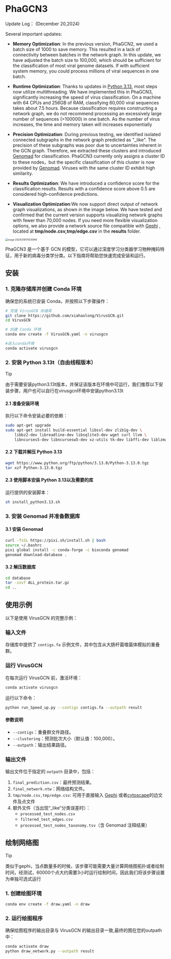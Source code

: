 # PhaGCN3 

Update Log： (December 20,2024)

Several important updates: 

* **Memory Optimization**: In the previous version, PhaGCN2, we used a batch size of 1000 to save memory. This resulted in a lack of connectivity between batches in the network graph. In this update, we have adjusted the batch size to 100,000, which should be sufficient for the classification of most viral genome datasets. If with sufficient system memory, you could process millions of viral sequences in one batch.

* **Runtime Optimization**: Thanks to updates in [Python 3.13](https://www.python.org/downloads/release/python-3130/?featured_on=pythonbytes), most steps now utilize multithreading. We have implemented this in PhaGCN3, significantly increasing the speed of virus classification. On a machine with 64 CPUs and 256GB of RAM, classifying 60,000 viral sequences takes about 7.5 hours. Because classification requires constructing a network graph, we do not recommend processing an excessively large number of sequences (>100000) in one batch. As the number of virus increases, the time and memory taken will increases exponentially
* **Precision Optimization**: During previous testing, we identified isolated connected subgraphs in the network graph predicted as "_like".  The precision of these subgraphs was poor due to uncertainties inherent in the GCN graph.  Therefore, we extracted these clusters and introduced [Genomad](https://github.com/apcamargo/genomad/) for classification.  PhaGCN3 currently only assigns a cluster ID to these nodes，but the specific classification of this cluster is now provided by [Genomad](https://github.com/apcamargo/genomad/). Viruses with the same cluster ID exhibit high similarity.
* **Results Optimization**: We have introduced a confidence score for the classification results.  Results with a confidence score above 0.5 are considered high-confidence predictions.
* **Visualization Optimization**:We now support direct output of network graph visualizations, as shown in the image below. We have tested and confirmed that the current version supports visualizing network graphs with fewer than 70,000 nodes. If you need more flexible visualization options, we also provide a network source file compatible with [Gephi](https://gephi.org/) , located at **tmp/node.csv,tmp/edge.csv** in the **results** folder.

<img src="https://wenguang.oss-cn-hangzhou.aliyuncs.com/figure/image-20241218170530956.png" alt="image-20241218170530956" style="zoom: 50%;" />

PhaGCN3 是一个基于 GCN 的模型，它可以通过深度学习分类器学习物种掩码特征，用于新的病毒分类学分类。以下指南将帮助您快速完成安装和运行。

## 安装

### 1. 克隆存储库并创建 Conda 环境

确保您的系统已安装 Conda，并按照以下步骤操作：

```bash
# 克隆 VirusGCN 存储库
git clone https://github.com/xiahaolong/VirusGCN.git
cd VirusGCN

# 创建 Conda 环境
conda env create -f VirusGCN.yaml -n virusgcn

#进入conda环境
conda activate virusgcn
```

### 2. 安装 Python 3.13t（自由线程版本）

> [!TIP]
>
> 由于需要安装python3.13t版本，并保证该版本在环境中可运行，我们推荐以下安装步骤，用户也可以自行在virusgcn环境中安装python3.13t



#### **2.1 准备安装环境**

执行以下命令安装必要的依赖：

```bash
sudo apt-get upgrade
sudo apt-get install build-essential libssl-dev zlib1g-dev \
    libbz2-dev libreadline-dev libsqlite3-dev wget curl llvm \
    libncurses5-dev libncursesw5-dev xz-utils tk-dev libffi-dev liblzma-dev
```

#### **2.2 下载并解压 Python 3.13**

```bash
wget https://www.python.org/ftp/python/3.13.0/Python-3.13.0.tgz
tar xzf Python-3.13.0.tgz
```

#### **2.3 使用脚本安装 Python 3.13以及需要的库**

运行提供的安装脚本：

```bash
sh install_python3.13.sh
```

### 3. 安装 Genomad 并准备数据库

#### **3.1 安装 Genomad**

```bash
curl -fsSL https://pixi.sh/install.sh | bash
source ~/.bashrc
pixi global install -c conda-forge -c bioconda genomad
genomad download-database .
```

#### **3.2 解压数据库**

```bash
cd database
tar -zxvf ALL_protein.tar.gz
cd ..
```

## 使用示例

以下是使用 VirusGCN 的完整示例：

### 输入文件

存储库中提供了 `contigs.fa` 示例文件，其中包含从大肠杆菌噬菌体模拟的重叠群。

### 运行 VirusGCN

在每次运行 VirusGCN 前，激活环境：

```bash
conda activate virusgcn
```

运行以下命令：

```bash
python run_Speed_up.py --contigs contigs.fa --outpath result
```

#### 参数说明

- `--contigs`：重叠群文件路径。
- `--clustering`：预测批次大小（默认值：100,000）。
- `--outpath`：输出结果路径。

### 输出文件

输出文件位于指定的 `outpath` 目录中，包括：

1. `final_prediction.csv`：最终预测结果。
2. `final_network.ntw`：网络结构文件。
3. `tmp/node.csv,tmp/edge.csv`: 可用于直接输入 [Gephi](https://gephi.org/) 或者[cytoscape](https://cytoscape.org/)的边文件及点文件
4. 额外文件（当出现“_like”分类误差时）：
   - `processed_test_nodes.csv`
   - `filtered_test_edges.csv`
   - `processed_test_nodes_taxonomy.tsv`（含 Genomad 注释结果）

## 绘制网络图

> [!TIP]
>
> 类似于gephi，当点数量多的时候，该步骤可能需要大量计算网络图拓扑或者绘制时间，经测试，60000个点大约需要3小时运行绘制时间，因此我们将该步骤设置为单独可选式运行



### 1. 创建绘图环境

```bash
conda env create -f draw.yaml -n draw
```

### 2. 运行绘图程序

确保绘图程序的输出目录与 VirusGCN 的输出目录一致,最终的图在您的outpath中：

```bash
conda activate draw
python draw_network.py --outpath result
```

